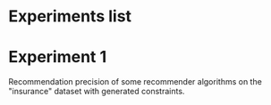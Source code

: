# Experiments list

# Experiment 1

Recommendation precision of some recommender algorithms on the "insurance" dataset with generated constraints.
